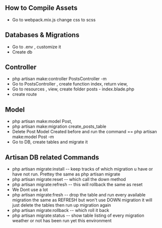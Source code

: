 ## How to Compile Assets
- Go to webpack.mix.js  change css to scss

## Databases & Migrations

- Go to .env , customize it 
- Create db

## Controller
- php artisan make:controller PostsController -m
- Go to PostsController , create function index, return view,
- Go to resources , view, create folder posts - index.blade.php
- create route  

## Model
- php artisan make:model Post,
- php artisan make:migration create_posts_table
- Delete Post Model Created before and run the command == php artisan make:model Post -m
- Go to DB, create tables and migrate it 

## Artisan DB related Commands 
- php artisan migrate:install  -- keep tracks of which migration u have or have not run.   Prettey the same as php artisan migrate
- php artisan migrate:reset  -- which call the down method 
- php artisan migrate:refresh  -- this will rollback  the same as reset
- We Dont use a lot  
- php artisan migrate:fresh  -- drop the table  and run every available migration the same as REFRESH but won't use DOWN migration it will just delete the tables then run up migration again
- php artisan migrate:rollback  -- which roll it back 
- php artisan migrate:status  -- show table listing of every migration weather or not has been run yet this environment 
